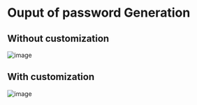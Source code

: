 # Ouput of password Generation

## Without customization

![image](https://github.com/deva-246/Custom-Password-Generator-using-python/assets/75877347/0430b7ea-f2b3-4efa-ad3c-340dd13d5393)

## With customization

![image](https://github.com/deva-246/Custom-Password-Generator-using-python/assets/75877347/a4f7ecc7-b5e4-4e3b-856f-2e9744560a04)


